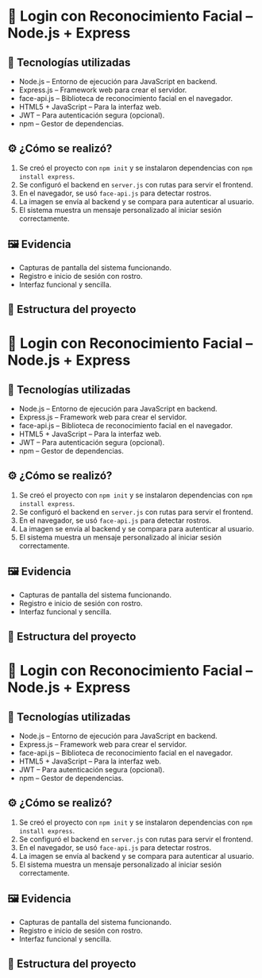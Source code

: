 # 🧠 Login con Reconocimiento Facial – Node.js + Express

## 🔧 Tecnologías utilizadas

- Node.js – Entorno de ejecución para JavaScript en backend.
- Express.js – Framework web para crear el servidor.
- face-api.js – Biblioteca de reconocimiento facial en el navegador.
- HTML5 + JavaScript – Para la interfaz web.
- JWT – Para autenticación segura (opcional).
- npm – Gestor de dependencias.

## ⚙️ ¿Cómo se realizó?

1. Se creó el proyecto con `npm init` y se instalaron dependencias con `npm install express`.
2. Se configuró el backend en `server.js` con rutas para servir el frontend.
3. En el navegador, se usó `face-api.js` para detectar rostros.
4. La imagen se envía al backend y se compara para autenticar al usuario.
5. El sistema muestra un mensaje personalizado al iniciar sesión correctamente.

## 🖼️ Evidencia

- Capturas de pantalla del sistema funcionando.
- Registro e inicio de sesión con rostro.
- Interfaz funcional y sencilla.

## 📁 Estructura del proyecto

# 🧠 Login con Reconocimiento Facial – Node.js + Express

## 🔧 Tecnologías utilizadas

- Node.js – Entorno de ejecución para JavaScript en backend.
- Express.js – Framework web para crear el servidor.
- face-api.js – Biblioteca de reconocimiento facial en el navegador.
- HTML5 + JavaScript – Para la interfaz web.
- JWT – Para autenticación segura (opcional).
- npm – Gestor de dependencias.

## ⚙️ ¿Cómo se realizó?

1. Se creó el proyecto con `npm init` y se instalaron dependencias con `npm install express`.
2. Se configuró el backend en `server.js` con rutas para servir el frontend.
3. En el navegador, se usó `face-api.js` para detectar rostros.
4. La imagen se envía al backend y se compara para autenticar al usuario.
5. El sistema muestra un mensaje personalizado al iniciar sesión correctamente.

## 🖼️ Evidencia

- Capturas de pantalla del sistema funcionando.
- Registro e inicio de sesión con rostro.
- Interfaz funcional y sencilla.

## 📁 Estructura del proyecto

# 🧠 Login con Reconocimiento Facial – Node.js + Express

## 🔧 Tecnologías utilizadas

- Node.js – Entorno de ejecución para JavaScript en backend.
- Express.js – Framework web para crear el servidor.
- face-api.js – Biblioteca de reconocimiento facial en el navegador.
- HTML5 + JavaScript – Para la interfaz web.
- JWT – Para autenticación segura (opcional).
- npm – Gestor de dependencias.

## ⚙️ ¿Cómo se realizó?

1. Se creó el proyecto con `npm init` y se instalaron dependencias con `npm install express`.
2. Se configuró el backend en `server.js` con rutas para servir el frontend.
3. En el navegador, se usó `face-api.js` para detectar rostros.
4. La imagen se envía al backend y se compara para autenticar al usuario.
5. El sistema muestra un mensaje personalizado al iniciar sesión correctamente.

## 🖼️ Evidencia

- Capturas de pantalla del sistema funcionando.
- Registro e inicio de sesión con rostro.
- Interfaz funcional y sencilla.

## 📁 Estructura del proyecto


